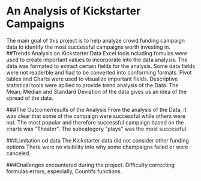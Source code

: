 # An Analysis of Kickstarter Campaigns
The main goal of this project is to help analyze crowd funding campaign data to identify the most successful campaigns worth investing in.
##Trends Analysis on Kickstarter Data
Excel tools ncluding fomulas were used to create important values to incorporate into the data analysis. The data was formated to extract certain fields for the analysis. Some data fields were not readerble and had to be converted into conforming formats. Pivot tables and Charts were used to visualize important fields.
Descriptive statistical tools were apllied to provide trend analysis of the Data. The Mean, Median and Standard Deviation of the data gives us an idea of the spread of the data. 

###The Outcome/results of the Analysis
From the analysis of the Data, it was clear that some of the campaign were successful while others were not. 
The most popular and therefore successful campaign based on the charts was "Theater".
The subcategory "plays" was the most successful. 

###Limitation od data
The Kickstarter data did not consider other funding options
There were no visibility into why some champaigns failed or were canceled.

###Challenges encountered during the project.
Difficulty correcting formulas errors, especially, Countifs functions.









